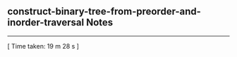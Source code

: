 <h2>construct-binary-tree-from-preorder-and-inorder-traversal Notes</h2><hr>[ Time taken: 19 m 28 s ]
